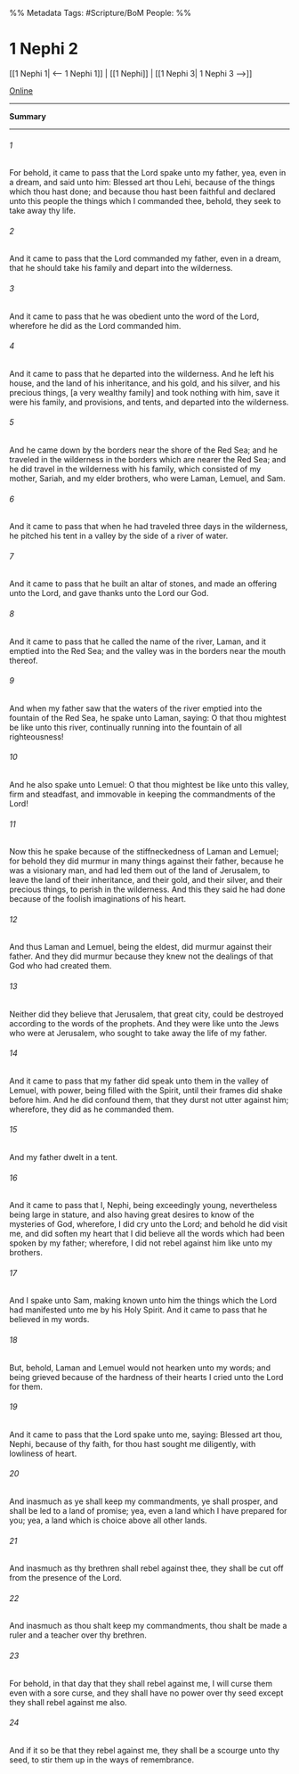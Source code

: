 %% Metadata
Tags: #Scripture/BoM
People: 
%%
# 1 Nephi 2
[[1 Nephi 1| <-- 1 Nephi 1]] | [[1 Nephi]] | [[1 Nephi 3| 1 Nephi 3 -->]]

[Online](https://churchofjesuschrist.org/study/scriptures/bofm/1-ne/2?lang=eng)

---
__Summary__



---
###### 1
For behold, it came to pass that the Lord spake unto my father, yea, even in a dream, and said unto him: Blessed art thou Lehi, because of the things which thou hast done; and because thou hast been faithful and declared unto this people the things which I commanded thee, behold, they seek to take away thy life.
###### 2
And it came to pass that the Lord commanded my father, even in a dream, that he should take his family and depart into the wilderness.
###### 3
And it came to pass that he was obedient unto the word of the Lord, wherefore he did as the Lord commanded him.
###### 4
And it came to pass that he departed into the wilderness. And he left his house, and the land of his inheritance, and his gold, and his silver, and his precious things, [a very wealthy family] and took nothing with him, save it were his family, and provisions, and tents, and departed into the wilderness.
###### 5
And he came down by the borders near the shore of the Red Sea; and he traveled in the wilderness in the borders which are nearer the Red Sea; and he did travel in the wilderness with his family, which consisted of my mother, Sariah, and my elder brothers, who were Laman, Lemuel, and Sam.
###### 6
And it came to pass that when he had traveled three days in the wilderness, he pitched his tent in a valley by the side of a river of water.
###### 7
And it came to pass that he built an altar of stones, and made an offering unto the Lord, and gave thanks unto the Lord our God.
###### 8
And it came to pass that he called the name of the river, Laman, and it emptied into the Red Sea; and the valley was in the borders near the mouth thereof.
###### 9
And when my father saw that the waters of the river emptied into the fountain of the Red Sea, he spake unto Laman, saying: O that thou mightest be like unto this river, continually running into the fountain of all righteousness!
###### 10
And he also spake unto Lemuel: O that thou mightest be like unto this valley, firm and steadfast, and immovable in keeping the commandments of the Lord!
###### 11
Now this he spake because of the stiffneckedness of Laman and Lemuel; for behold they did murmur in many things against their father, because he was a visionary man, and had led them out of the land of Jerusalem, to leave the land of their inheritance, and their gold, and their silver, and their precious things, to perish in the wilderness. And this they said he had done because of the foolish imaginations of his heart.
###### 12
And thus Laman and Lemuel, being the eldest, did murmur against their father. And they did murmur because they knew not the dealings of that God who had created them.
###### 13
Neither did they believe that Jerusalem, that great city, could be destroyed according to the words of the prophets. And they were like unto the Jews who were at Jerusalem, who sought to take away the life of my father.
###### 14
And it came to pass that my father did speak unto them in the valley of Lemuel, with power, being filled with the Spirit, until their frames did shake before him. And he did confound them, that they durst not utter against him; wherefore, they did as he commanded them.
###### 15
And my father dwelt in a tent.
###### 16
And it came to pass that I, Nephi, being exceedingly young, nevertheless being large in stature, and also having great desires to know of the mysteries of God, wherefore, I did cry unto the Lord; and behold he did visit me, and did soften my heart that I did believe all the words which had been spoken by my father; wherefore, I did not rebel against him like unto my brothers.
###### 17
And I spake unto Sam, making known unto him the things which the Lord had manifested unto me by his Holy Spirit. And it came to pass that he believed in my words.
###### 18
But, behold, Laman and Lemuel would not hearken unto my words; and being grieved because of the hardness of their hearts I cried unto the Lord for them.
###### 19
And it came to pass that the Lord spake unto me, saying: Blessed art thou, Nephi, because of thy faith, for thou hast sought me diligently, with lowliness of heart.
###### 20
And inasmuch as ye shall keep my commandments, ye shall prosper, and shall be led to a land of promise; yea, even a land which I have prepared for you; yea, a land which is choice above all other lands.
###### 21
And inasmuch as thy brethren shall rebel against thee, they shall be cut off from the presence of the Lord.
###### 22
And inasmuch as thou shalt keep my commandments, thou shalt be made a ruler and a teacher over thy brethren.
###### 23
For behold, in that day that they shall rebel against me, I will curse them even with a sore curse, and they shall have no power over thy seed except they shall rebel against me also.
###### 24
And if it so be that they rebel against me, they shall be a scourge unto thy seed, to stir them up in the ways of remembrance.



